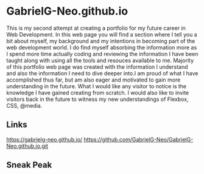 # GabrielG-Neo.github.io

This is my second attempt at creating a portfolio for my future career in Web Development. In this web page you will find a section where I tell you a bit about myself, my background and my intentions in becoming part of the web development world.
I do find myself absorbing the information more as I spend more time actually coding and reviewing the information I have been taught along with using all the tools and resouces available to me.
Majority of this portfolio web page was created with the information I understand and also the information I need to dive deeper into.I am proud of what I have accomplished thus far, but am also eager and motivated to gain more understanding in the future.
What I would like any visitor to notice is the knowledge I have gained creating from scratch. I would also like to invite visitors back in the future to witness my new understandings of Flexbox, CSS, @media. 

## Links

https://gabrielg-neo.github.io/
https://github.com/GabrielG-Neo/GabrielG-Neo.github.io.git

## Sneak Peak

